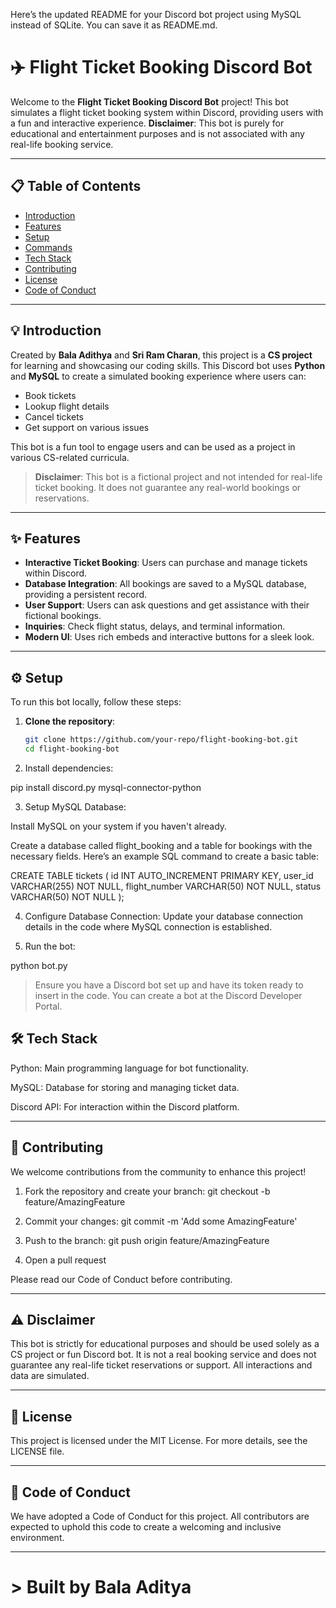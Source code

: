 Here’s the updated README for your Discord bot project using MySQL instead of SQLite. You can save it as README.md.

# ✈️ Flight Ticket Booking Discord Bot

Welcome to the **Flight Ticket Booking Discord Bot** project! This bot simulates a flight ticket booking system within Discord, providing users with a fun and interactive experience. **Disclaimer**: This bot is purely for educational and entertainment purposes and is not associated with any real-life booking service.

---

## 📋 Table of Contents
- [Introduction](#-introduction)
- [Features](#-features)
- [Setup](#-setup)
- [Commands](#-commands)
- [Tech Stack](#-tech-stack)
- [Contributing](#-contributing)
- [License](#-license)
- [Code of Conduct](#-code-of-conduct)

---

## 💡 Introduction

Created by **Bala Adithya** and **Sri Ram Charan**, this project is a **CS project** for learning and showcasing our coding skills. This Discord bot uses **Python** and **MySQL** to create a simulated booking experience where users can:
- Book tickets
- Lookup flight details
- Cancel tickets
- Get support on various issues

This bot is a fun tool to engage users and can be used as a project in various CS-related curricula.

> **Disclaimer**: This bot is a fictional project and not intended for real-life ticket booking. It does not guarantee any real-world bookings or reservations.

---

## ✨ Features

- **Interactive Ticket Booking**: Users can purchase and manage tickets within Discord.
- **Database Integration**: All bookings are saved to a MySQL database, providing a persistent record.
- **User Support**: Users can ask questions and get assistance with their fictional bookings.
- **Inquiries**: Check flight status, delays, and terminal information.
- **Modern UI**: Uses rich embeds and interactive buttons for a sleek look.

---

## ⚙️ Setup

To run this bot locally, follow these steps:

1. **Clone the repository**:
   ```bash
   git clone https://github.com/your-repo/flight-booking-bot.git
   cd flight-booking-bot

2. Install dependencies:

pip install discord.py mysql-connector-python


3. Setup MySQL Database:

Install MySQL on your system if you haven't already.

Create a database called flight_booking and a table for bookings with the necessary fields. Here’s an example SQL command to create a basic table:

CREATE TABLE tickets (
    id INT AUTO_INCREMENT PRIMARY KEY,
    user_id VARCHAR(255) NOT NULL,
    flight_number VARCHAR(50) NOT NULL,
    status VARCHAR(50) NOT NULL
);



4. Configure Database Connection: Update your database connection details in the code where MySQL connection is established.


5. Run the bot:

python bot.py



> Ensure you have a Discord bot set up and have its token ready to insert in the code. You can create a bot at the Discord Developer Portal.

## 🛠️ Tech Stack

Python: Main programming language for bot functionality.

MySQL: Database for storing and managing ticket data.

Discord API: For interaction within the Discord platform.



---

## 🤝 Contributing

We welcome contributions from the community to enhance this project!

1. Fork the repository and create your branch: git checkout -b feature/AmazingFeature


2. Commit your changes: git commit -m 'Add some AmazingFeature'


3. Push to the branch: git push origin feature/AmazingFeature


4. Open a pull request



Please read our Code of Conduct before contributing.


---

## ⚠️ Disclaimer

This bot is strictly for educational purposes and should be used solely as a CS project or fun Discord bot. It is not a real booking service and does not guarantee any real-life ticket reservations or support. All interactions and data are simulated.


---

## 📝 License

This project is licensed under the MIT License. For more details, see the LICENSE file.


---

## 📜 Code of Conduct

We have adopted a Code of Conduct for this project. All contributors are expected to uphold this code to create a welcoming and inclusive environment.


---

# > Built by Bala Aditya 



